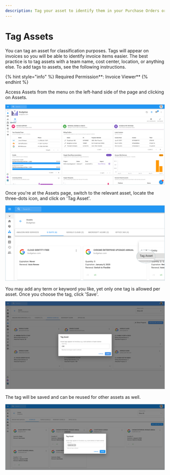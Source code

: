 ```yaml
---
description: Tag your asset to identify them in your Purchase Orders or Invoices
---
```


# Tag Assets

You can tag an asset for classification purposes. Tags will appear on invoices so you will be able to identify invoice items easier. The best practice is to tag assets with a team name, cost center, location, or anything else. To add tags to assets, see the following instructions. 

{% hint style="info" %}
Required Permission**: Invoice Viewer**
{% endhint %}

Access Assets from the menu on the left-hand side of the page and clicking on Assets.

![CMP Home Dashboard](../.gitbook/assets/assets-icon-1-%20%284%29%20%285%29.png)

Once you're at the Assets page, switch to the relevant asset, locate the three-dots icon, and click on 'Tag Asset'.

![](../.gitbook/assets/tag-asset.png)

You may add any term or keyword you like, yet only one tag is allowed per asset. Once you choose the tag, click 'Save'.

![Tagging a Google Billing Account with &quot;CRE&quot; tag](../.gitbook/assets/tagging-assets.png)

The tag will be saved and can be reused for other assets as well.

![](../.gitbook/assets/tag-asset2.png)

